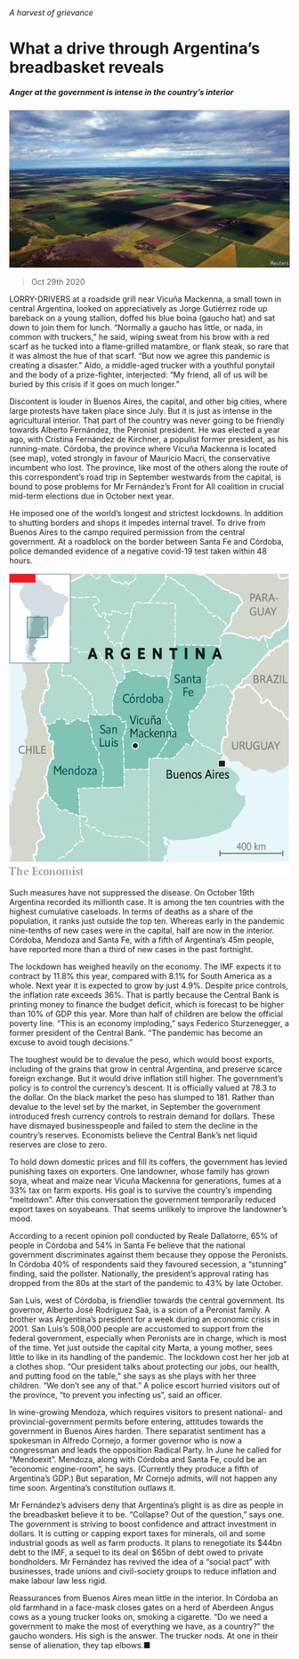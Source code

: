 ###### A harvest of grievance

# What a drive through Argentina’s breadbasket reveals 

##### Anger at the government is intense in the country’s interior 

![image](images/20201031_AMP002_0.jpg) 

> Oct 29th 2020 

LORRY-DRIVERS at a roadside grill near Vicuña Mackenna, a small town in central Argentina, looked on appreciatively as Jorge Gutiérrez rode up bareback on a young stallion, doffed his blue boina (gaucho hat) and sat down to join them for lunch. “Normally a gaucho has little, or nada, in common with truckers,” he said, wiping sweat from his brow with a red scarf as he tucked into a flame-grilled matambre, or flank steak, so rare that it was almost the hue of that scarf. “But now we agree this pandemic is creating a disaster.” Aldo, a middle-aged trucker with a youthful ponytail and the body of a prize-fighter, interjected: “My friend, all of us will be buried by this crisis if it goes on much longer.”

Discontent is louder in Buenos Aires, the capital, and other big cities, where large protests have taken place since July. But it is just as intense in the agricultural interior. That part of the country was never going to be friendly towards Alberto Fernández, the Peronist president. He was elected a year ago, with Cristina Fernández de Kirchner, a populist former president, as his running-mate. Córdoba, the province where Vicuña Mackenna is located (see map), voted strongly in favour of Mauricio Macri, the conservative incumbent who lost. The province, like most of the others along the route of this correspondent’s road trip in September westwards from the capital, is bound to pose problems for Mr Fernández’s Front for All coalition in crucial mid-term elections due in October next year.


He imposed one of the world’s longest and strictest lockdowns. In addition to shutting borders and shops it impedes internal travel. To drive from Buenos Aires to the campo required permission from the central government. At a roadblock on the border between Santa Fe and Córdoba, police demanded evidence of a negative covid-19 test taken within 48 hours.

![image](images/20201031_AMM905.png) 


Such measures have not suppressed the disease. On October 19th Argentina recorded its millionth case. It is among the ten countries with the highest cumulative caseloads. In terms of deaths as a share of the population, it ranks just outside the top ten. Whereas early in the pandemic nine-tenths of new cases were in the capital, half are now in the interior. Córdoba, Mendoza and Santa Fe, with a fifth of Argentina’s 45m people, have reported more than a third of new cases in the past fortnight.

The lockdown has weighed heavily on the economy. The IMF expects it to contract by 11.8% this year, compared with 8.1% for South America as a whole. Next year it is expected to grow by just 4.9%. Despite price controls, the inflation rate exceeds 36%. That is partly because the Central Bank is printing money to finance the budget deficit, which is forecast to be higher than 10% of GDP this year. More than half of children are below the official poverty line. “This is an economy imploding,” says Federico Sturzenegger, a former president of the Central Bank. “The pandemic has become an excuse to avoid tough decisions.”

The toughest would be to devalue the peso, which would boost exports, including of the grains that grow in central Argentina, and preserve scarce foreign exchange. But it would drive inflation still higher. The government’s policy is to control the currency’s descent. It is officially valued at 78.3 to the dollar. On the black market the peso has slumped to 181. Rather than devalue to the level set by the market, in September the government introduced fresh currency controls to restrain demand for dollars. These have dismayed businesspeople and failed to stem the decline in the country’s reserves. Economists believe the Central Bank’s net liquid reserves are close to zero.

To hold down domestic prices and fill its coffers, the government has levied punishing taxes on exporters. One landowner, whose family has grown soya, wheat and maize near Vicuña Mackenna for generations, fumes at a 33% tax on farm exports. His goal is to survive the country’s impending “meltdown”. After this conversation the government temporarily reduced export taxes on soyabeans. That seems unlikely to improve the landowner’s mood.

According to a recent opinion poll conducted by Reale Dallatorre, 65% of people in Córdoba and 54% in Santa Fe believe that the national government discriminates against them because they oppose the Peronists. In Córdoba 40% of respondents said they favoured secession, a “stunning” finding, said the pollster. Nationally, the president’s approval rating has dropped from the 80s at the start of the pandemic to 43% by late October.

San Luis, west of Córdoba, is friendlier towards the central government. Its governor, Alberto José Rodríguez Saá, is a scion of a Peronist family. A brother was Argentina’s president for a week during an economic crisis in 2001. San Luis’s 508,000 people are accustomed to support from the federal government, especially when Peronists are in charge, which is most of the time. Yet just outside the capital city Marta, a young mother, sees little to like in its handling of the pandemic. The lockdown cost her her job at a clothes shop. “Our president talks about protecting our jobs, our health, and putting food on the table,” she says as she plays with her three children. “We don’t see any of that.” A police escort hurried visitors out of the province, “to prevent you infecting us”, said an officer.

In wine-growing Mendoza, which requires visitors to present national- and provincial-government permits before entering, attitudes towards the government in Buenos Aires harden. There separatist sentiment has a spokesman in Alfredo Cornejo, a former governor who is now a congressman and leads the opposition Radical Party. In June he called for “Mendoexit”. Mendoza, along with Córdoba and Santa Fe, could be an “economic engine-room”, he says. (Currently they produce a fifth of Argentina’s GDP.) But separation, Mr Cornejo admits, will not happen any time soon. Argentina’s constitution outlaws it.

Mr Fernández’s advisers deny that Argentina’s plight is as dire as people in the breadbasket believe it to be. “Collapse? Out of the question,” says one. The government is striving to boost confidence and attract investment in dollars. It is cutting or capping export taxes for minerals, oil and some industrial goods as well as farm products. It plans to renegotiate its $44bn debt to the IMF, a sequel to its deal on $65bn of debt owed to private bondholders. Mr Fernández has revived the idea of a “social pact” with businesses, trade unions and civil-society groups to reduce inflation and make labour law less rigid.

Reassurances from Buenos Aires mean little in the interior. In Córdoba an old farmhand in a face-mask closes gates on a herd of Aberdeen Angus cows as a young trucker looks on, smoking a cigarette. “Do we need a government to make the most of everything we have, as a country?” the gaucho wonders. His sigh is the answer. The trucker nods. At one in their sense of alienation, they tap elbows.■

